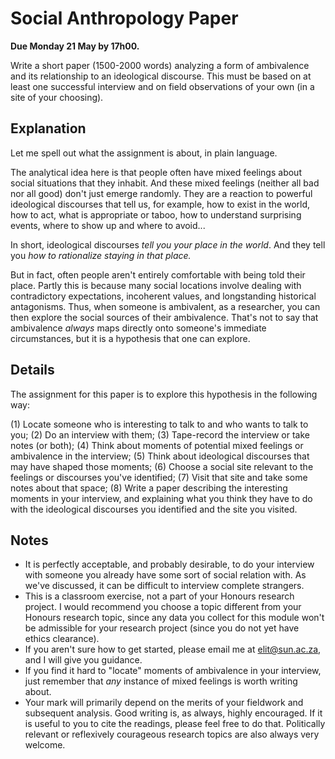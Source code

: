 # Social Anthropology Paper

**Due Monday 21 May by 17h00.**

Write a short paper (1500-2000 words) analyzing a form of ambivalence and its relationship to an ideological discourse. This must be based on at least one successful interview and on field observations of your own (in a site of your choosing).

## Explanation

Let me spell out what the assignment is about, in plain language. 

The analytical idea here is that people often have mixed feelings about social situations that they inhabit. And these mixed feelings (neither all bad nor all good) don't just emerge randomly. They are a reaction to powerful ideological discourses that tell us, for example, how to exist in the world, how to act, what is appropriate or taboo, how to understand surprising events, where to show up and where to avoid...

In short, ideological discourses *tell you your place in the world*. And they tell you *how to rationalize staying in that place.*

But in fact, often people aren't entirely comfortable with being told their place. Partly this is because many social locations involve dealing with contradictory expectations, incoherent values, and longstanding historical antagonisms. Thus, when someone is ambivalent, as a researcher, you can then explore the social sources of their ambivalence. That's not to say that ambivalence *always* maps directly onto someone's immediate circumstances, but it is a hypothesis that one can explore.

## Details

The assignment for this paper is to explore this hypothesis in the following way:

(1) Locate someone who is interesting to talk to and who wants to talk to you;
(2) Do an interview with them;
(3) Tape-record the interview or take notes (or both);
(4) Think about moments of potential mixed feelings or ambivalence in the interview;
(5) Think about ideological discourses that may have shaped those moments;
(6) Choose a social site relevant to the feelings or discourses you've identified;
(7) Visit that site and take some notes about that space;
(8) Write a paper describing the interesting moments in your interview, and explaining what you think they have to do with the ideological discourses you identified and the site you visited.

## Notes

- It is perfectly acceptable, and probably desirable, to do your interview with someone you already have some sort of social relation with. As we've discussed, it can be difficult to interview complete strangers.
- This is a classroom exercise, not a part of your Honours research project. I would recommend you choose a topic different from your Honours research topic, since any data you collect for this module won't be admissible for your research project (since you do not yet have ethics clearance).
- If you aren't sure how to get started, please email me at [elit@sun.ac.za](mailto:elit@sun.ac.za), and I will give you guidance.
- If you find it hard to "locate" moments of ambivalence in your interview, just remember that *any* instance of mixed feelings is worth writing about.
- Your mark will primarily depend on the merits of your fieldwork and subsequent analysis. Good writing is, as always, highly encouraged. If it is useful to you to cite the readings, please feel free to do that. Politically relevant or reflexively courageous research topics are also always very welcome.
